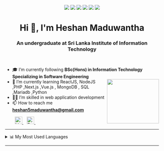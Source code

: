 <p align="center">
<a target="blank"> <img src="https://img.shields.io/badge/welcome-👋_all-green.svg"/> </a>
<a target="blank"> <img src="https://img.shields.io/badge/dedicate-🎯_goals-blue.svg"/> </a>
<a target="blank"> <img src="https://img.shields.io/badge/learn-💻_coding-F1C40F.svg"/> </a>
<a target="blank"> <img src="https://img.shields.io/badge/develop-🚀_fullstack-cc6888.svg"/> </a>
<a target="blank"> <img src="https://img.shields.io/badge/interest-👻_frontend-brown.svg"/> </a>
<a target="blank"> <img src="https://img.shields.io/badge/love-🌼_dreams-BB8FCE.svg"/> </a>
</p>

<h1 align="center"> Hi 👋, I'm Heshan Maduwantha </h1>
<h3 align="center"> An undergraduate at Sri Lanka Institute of Information Technology </h3>

<br>

- 🎓 I’m currently following **BSc(Hons) in Information Technology Specializing in Software Engineering**  
           <a href="#"> <img src="https://user-images.githubusercontent.com/86108734/177046847-e5a49f83-245b-41b1-8248-87f65ae68826.gif"  width="170" height="145" align="right"/>  </a>
- 🌱 I’m currently learning ReactJS, NodeJS ,PHP ,Next.js ,Vue.js , MongoDB , SQL ,Mariadb ,Python 
- 👩‍💻 I’m skilled in web application development
- 📫 How to reach me **heshan5maduwantha@gmail.com**


<p align="left">
  &nbsp;&nbsp;&nbsp;&nbsp;&nbsp;&nbsp;&nbsp;
            <a href="https://www.linkedin.com/in/chathura-madhusanka/](https://www.linkedin.com/in/heshan-perera-02714b212">
  <img  alt="LinkedIn" width="24px" src="https://cdn.jsdelivr.net/npm/simple-icons@7.0.0/icons/linkedin.svg" />
            </a> 
  &nbsp;&nbsp;
            <a href="https://www.facebook.com/profile.php?id=100072396362543">
  <img  alt="Facebook" width="24px" src="https://cdn.jsdelivr.net/npm/simple-icons@7.0.0/icons/facebook.svg" />
            </a>
  &nbsp;&nbsp;
</p>

<hr>
 




<details>
<summary>📊 My Most Used Languages</summary>
<!-- <p align="left"> <img src="https://github-readme-stats.vercel.app/api/top-langs/?username=heshmaduwantha&layout=compact&theme=light" /> -->
</details>

<hr>
